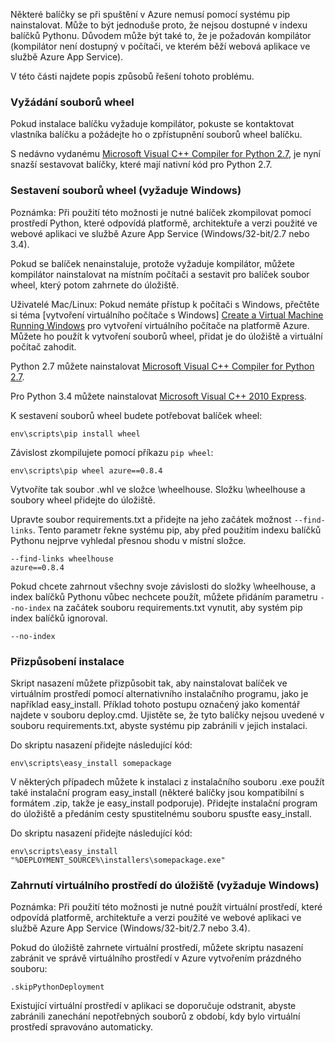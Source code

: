 Některé balíčky se při spuštění v Azure nemusí pomocí systému pip nainstalovat.  Může to být jednoduše proto, že nejsou dostupné v indexu balíčků Pythonu.  Důvodem může být také to, že je požadován kompilátor (kompilátor není dostupný v počítači, ve kterém běží webová aplikace ve službě Azure App Service).

V této části najdete popis způsobů řešení tohoto problému.

### <a name="request-wheels"></a>Vyžádání souborů wheel
Pokud instalace balíčku vyžaduje kompilátor, pokuste se kontaktovat vlastníka balíčku a požádejte ho o zpřístupnění souborů wheel balíčku.

S nedávno vydanému [Microsoft Visual C++ Compiler for Python 2.7][Microsoft Visual C++ Compiler for Python 2.7], je nyní snazší sestavovat balíčky, které mají nativní kód pro Python 2.7.

### <a name="build-wheels-requires-windows"></a>Sestavení souborů wheel (vyžaduje Windows)
Poznámka: Při použití této možnosti je nutné balíček zkompilovat pomocí prostředí Python, které odpovídá platformě, architektuře a verzi použité ve webové aplikaci ve službě Azure App Service (Windows/32-bit/2.7 nebo 3.4).

Pokud se balíček nenainstaluje, protože vyžaduje kompilátor, můžete kompilátor nainstalovat na místním počítači a sestavit pro balíček soubor wheel, který potom zahrnete do úložiště.

Uživatelé Mac/Linux: Pokud nemáte přístup k počítači s Windows, přečtěte si téma [vytvoření virtuálního počítače s Windows] [ Create a Virtual Machine Running Windows] pro vytvoření virtuálního počítače na platformě Azure.  Můžete ho použít k vytvoření souborů wheel, přidat je do úložiště a virtuální počítač zahodit. 

Python 2.7 můžete nainstalovat [Microsoft Visual C++ Compiler for Python 2.7][Microsoft Visual C++ Compiler for Python 2.7].

Pro Python 3.4 můžete nainstalovat [Microsoft Visual C++ 2010 Express][Microsoft Visual C++ 2010 Express].

K sestavení souborů wheel budete potřebovat balíček wheel:

    env\scripts\pip install wheel

Závislost zkompilujete pomocí příkazu `pip wheel`:

    env\scripts\pip wheel azure==0.8.4

Vytvoříte tak soubor .whl ve složce \wheelhouse.  Složku \wheelhouse a soubory wheel přidejte do úložiště.

Upravte soubor requirements.txt a přidejte na jeho začátek možnost `--find-links`. Tento parametr řekne systému pip, aby před použitím indexu balíčků Pythonu nejprve vyhledal přesnou shodu v místní složce.

    --find-links wheelhouse
    azure==0.8.4

Pokud chcete zahrnout všechny svoje závislosti do složky \wheelhouse, a index balíčků Pythonu vůbec nechcete použít, můžete přidáním parametru `--no-index` na začátek souboru requirements.txt vynutit, aby systém pip index balíčků ignoroval.

    --no-index

### <a name="customize-installation"></a>Přizpůsobení instalace
Skript nasazení můžete přizpůsobit tak, aby nainstalovat balíček ve virtuálním prostředí pomocí alternativního instalačního programu, jako je například easy\_install.  Příklad tohoto postupu označený jako komentář najdete v souboru deploy.cmd.  Ujistěte se, že tyto balíčky nejsou uvedené v souboru requirements.txt, abyste systému pip zabránili v jejich instalaci.

Do skriptu nasazení přidejte následující kód:

    env\scripts\easy_install somepackage

V některých případech můžete k instalaci z instalačního souboru .exe použít také instalační program easy\_install (některé balíčky jsou kompatibilní s formátem .zip, takže je easy\_install podporuje).  Přidejte instalační program do úložiště a předáním cesty spustitelnému souboru spusťte easy\_install.

Do skriptu nasazení přidejte následující kód:

    env\scripts\easy_install "%DEPLOYMENT_SOURCE%\installers\somepackage.exe"

### <a name="include-the-virtual-environment-in-the-repository-requires-windows"></a>Zahrnutí virtuálního prostředí do úložiště (vyžaduje Windows)
Poznámka: Při použití této možnosti je nutné použít virtuální prostředí, které odpovídá platformě, architektuře a verzi použité ve webové aplikaci ve službě Azure App Service (Windows/32-bit/2.7 nebo 3.4).

Pokud do úložiště zahrnete virtuální prostředí, můžete skriptu nasazení zabránit ve správě virtuálního prostředí v Azure vytvořením prázdného souboru:

    .skipPythonDeployment

Existující virtuální prostředí v aplikaci se doporučuje odstranit, abyste zabránili zanechání nepotřebných souborů z období, kdy bylo virtuální prostředí spravováno automaticky.

[Create a Virtual Machine Running Windows]: http://azure.microsoft.com/documentation/articles/virtual-machines-windows-hero-tutorial/
[Microsoft Visual C++ Compiler for Python 2.7]: http://aka.ms/vcpython27
[Microsoft Visual C++ 2010 Express]: http://go.microsoft.com/?linkid=9709949
